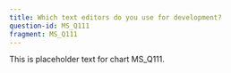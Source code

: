 ```yaml
---
title: Which text editors do you use for development?
question-id: MS_Q111
fragment: MS_Q111
---
```

This is placeholder text for chart MS_Q111.
